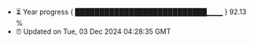 - ⏳ Year progress { ███████████████████████████▁▁▁ } 92.13 %
- ⏰ Updated on Tue, 03 Dec 2024 04:28:35 GMT

